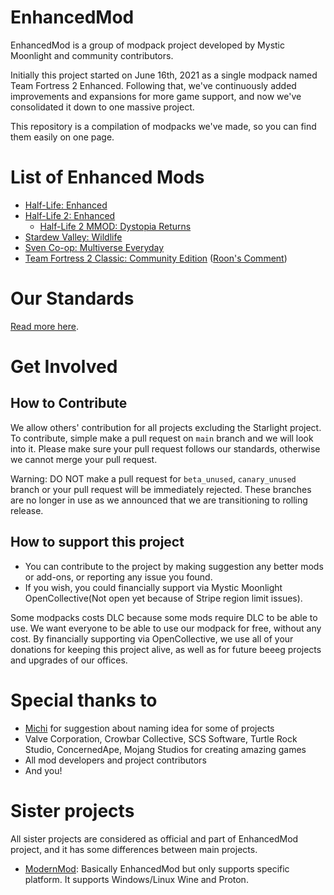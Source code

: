# EnhancedMod
EnhancedMod is a group of modpack project developed by Mystic Moonlight and community contributors.

Initially this project started on June 16th, 2021 as a single modpack named Team Fortress 2 Enhanced.
Following that, we've continuously added improvements and expansions for more game support, and now we've consolidated it down to one massive project.

This repository is a compilation of modpacks we've made, so you can find them easily on one page.

# List of Enhanced Mods
* [Half-Life: Enhanced](https://github.com/MysticMoonlight/EnhancedMod/blob/main/hle/README.md)
* [Half-Life 2: Enhanced](https://github.com/MysticMoonlight/EnhancedMod/blob/main/hl2e/README.md)
    * [Half-Life 2 MMOD: Dystopia Returns](https://github.com/MysticMoonlight/EnhancedMod/blob/main/mmod/README.md)
* [Stardew Valley: Wildlife](https://github.com/MysticMoonlight/EnhancedMod/blob/main/svwl/README.md)
* [Sven Co-op: Multiverse Everyday](https://github.com/MysticMoonlight/EnhancedMod/blob/main/sc/README.md)
* [Team Fortress 2 Classic: Community Edition](https://github.com/MysticMoonlight/EnhancedMod/blob/main/tf2c/README.md) ([Roon's Comment](https://github.com/MysticMoonlight/EnhancedMod/blob/main/tf2c/COMMENT.txt))
   
# Our Standards
[Read more here](https://github.com/MysticMoonlight/EnhancedMod/blob/main/STANDARD.md).

# Get Involved
## How to Contribute
We allow others' contribution for all projects excluding the Starlight project. To contribute, simple make a pull request on `main` branch and we will look into it. Please make sure your pull request follows our standards, otherwise we cannot merge your pull request.

Warning: DO NOT make a pull request for `beta_unused`, `canary_unused` branch or your pull request will be immediately rejected. These branches are no longer in use as we announced that we are transitioning to rolling release.

## How to support this project
* You can contribute to the project by making suggestion any better mods or add-ons, or reporting any issue you found.
* If you wish, you could financially support via Mystic Moonlight OpenCollective(Not open yet because of Stripe region limit issues).

Some modpacks costs DLC because some mods require DLC to be able to use. We want everyone to be able to use our modpack for free, without any cost.
By financially supporting via OpenCollective, we use all of your donations for keeping this project alive, as well as for future beeeg projects and upgrades of our offices.

# Special thanks to
* [Michi](https://steamcommunity.com/profiles/76561198295898640) for suggestion about naming idea for some of projects
* Valve Corporation, Crowbar Collective, SCS Software, Turtle Rock Studio, ConcernedApe, Mojang Studios for creating amazing games
* All mod developers and project contributors
* And you!

# Sister projects
All sister projects are considered as official and part of EnhancedMod project, and it has some differences between main projects.
* [ModernMod](https://github.com/MysticMoonlight/ModernMod): Basically EnhancedMod but only supports specific platform. It supports Windows/Linux Wine and Proton.
